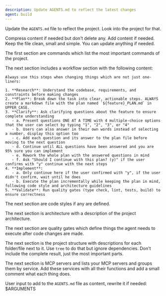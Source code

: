 ```yaml
---
description: Update AGENTS.md to reflect the latest changes
agent: build
---
```


Update the `AGENTS.md` file to reflect the project. Look into the project for that.

Compress content if needed but don't delete any. Add content if needed. Keep the file clean, small and simple. You can update anything if needed.

The first section are commands which list the most important commands of the project.

The next section includes a workflow section with the following content:

```
Always use this steps when changing things which are not just one-liners:

1. **Research**: Understand the codebase, requirements, and constraints before making changes
2. **Plan**: Break down the task into clear, actionable steps. ALWAYS create a markdown file with the plan named `${feature}_PLAN.md` in UPPER_CASE.
3. **Clarify**: Ask clarifying questions about the feature to ensure complete understanding
   - a. Present questions ONE AT A TIME with 4 multiple-choice options that the user can select by typing "1", "2", "3", or "4"
   - b. Users can also answer in their own words instead of selecting a number, display this option too
   - c. Add each question and its answer to the plan file before moving to the next question
   - d. Continue until ALL questions have been answered and you are 95% sure you can implement
   - e. Rework the whole plan with the answered questions in mind
   - f. Ask "Should I continue with this plan? (y)" if the user confirms with "y" continue with the next steps
4. **Implement**:
   - a. Only continue here if the user confirmed with "y", if the user didn't confirm, wait until he does
   - b. Execute the plan incrementally while keeping the plan in mind, following code style and architecture guidelines
5. **Validate**: Run quality gates (type check, lint, tests, build) to ensure correctness
```

The next section are code styles if any are defined.

The next section is architecture with a description of the project architecture.

The next section are quality gates which define things the agent needs to execute after code changes are made.

The next section is the project structure with descriptions for each folder/file next to it. Use `tree` to do that but ignore dependencies. Don't include the complete result, just the most important parts.

The next section is MCP servers and lists your MCP servers and groups them by service. Add these services with all their functions and add a small comment what each thing does.

User input to add to the `AGENTS.md` file as content, rewrite it if needed:
$ARGUMENTS
